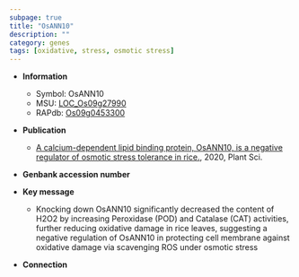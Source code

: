 ```yaml
---
subpage: true
title: "OsANN10"
description: ""
category: genes
tags: [oxidative, stress, osmotic stress]
---
```


* **Information**  
    + Symbol: OsANN10  
    + MSU: [LOC_Os09g27990](http://rice.plantbiology.msu.edu/cgi-bin/ORF_infopage.cgi?orf=LOC_Os09g27990)  
    + RAPdb: [Os09g0453300](http://rapdb.dna.affrc.go.jp/viewer/gbrowse_details/irgsp1?name=Os09g0453300)  

* **Publication**  
    + [A calcium-dependent lipid binding protein, OsANN10, is a negative regulator of osmotic stress tolerance in rice.](http://www.ncbi.nlm.nih.gov/pubmed?term=A+calcium-dependent+lipid+binding+protein,+OsANN10,+is+a+negative+regulator+of+osmotic+stress+tolerance+in+rice.%5BTitle%5D), 2020, Plant Sci.

* **Genbank accession number**  

* **Key message**  
    + Knocking down OsANN10 significantly decreased the content of H2O2 by increasing Peroxidase (POD) and Catalase (CAT) activities, further reducing oxidative damage in rice leaves, suggesting a negative regulation of OsANN10 in protecting cell membrane against oxidative damage via scavenging ROS under osmotic stress

* **Connection**  



